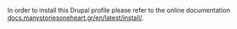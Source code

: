 In order to install this Drupal profile please refer to the online documentation [docs.manystoriesoneheart.gr/en/latest/install/](http://docs.manystoriesoneheart.gr/en/latest/install/).
